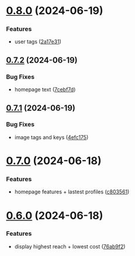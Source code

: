 # [0.8.0](https://github.com/EddieHubCommunity/CreatorsRegistry/compare/v0.7.2...v0.8.0) (2024-06-19)


### Features

* user tags ([2a17e31](https://github.com/EddieHubCommunity/CreatorsRegistry/commit/2a17e310b9c330ae89f051793e53469f74e727dd))



## [0.7.2](https://github.com/EddieHubCommunity/CreatorsRegistry/compare/v0.7.1...v0.7.2) (2024-06-19)


### Bug Fixes

* homepage text ([7cebf7d](https://github.com/EddieHubCommunity/CreatorsRegistry/commit/7cebf7d651399a01654a01a4f168b0419381bb67))



## [0.7.1](https://github.com/EddieHubCommunity/CreatorsRegistry/compare/v0.7.0...v0.7.1) (2024-06-19)


### Bug Fixes

* image tags and keys ([4efc175](https://github.com/EddieHubCommunity/CreatorsRegistry/commit/4efc175425c0c8ddc139487158b84ee5faefc648))



# [0.7.0](https://github.com/EddieHubCommunity/CreatorsRegistry/compare/v0.6.0...v0.7.0) (2024-06-18)


### Features

* homepage features + lastest profiles ([c803561](https://github.com/EddieHubCommunity/CreatorsRegistry/commit/c803561bbcf07eecb6b5e0a27acc018ef609ad15))



# [0.6.0](https://github.com/EddieHubCommunity/CreatorsRegistry/compare/v0.5.0...v0.6.0) (2024-06-18)


### Features

* display highest reach + lowest cost ([76ab9f2](https://github.com/EddieHubCommunity/CreatorsRegistry/commit/76ab9f2270c2dca50b861d8149b4a746e7667740))



